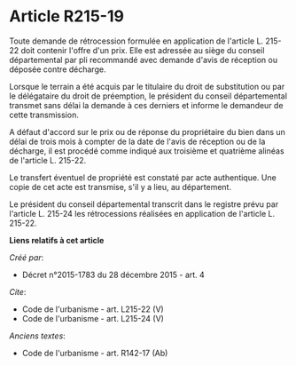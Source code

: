 # Article R215-19

Toute demande de rétrocession formulée en application de l'article L. 215-22 doit contenir l'offre d'un prix. Elle est
adressée au siège du conseil départemental par pli recommandé avec demande d'avis de réception ou déposée contre décharge. 

Lorsque le terrain a été acquis par le titulaire du droit de substitution ou par le délégataire du droit de préemption, le
président du conseil départemental transmet sans délai la demande à ces derniers et informe le demandeur de cette
transmission. 

A défaut d'accord sur le prix ou de réponse du propriétaire du bien dans un délai de trois mois à compter de la date de
l'avis de réception ou de la décharge, il est procédé comme indiqué aux troisième et quatrième alinéas de l'article L.
215-22. 

Le transfert éventuel de propriété est constaté par acte authentique. Une copie de cet acte est transmise, s'il y a lieu, au
département. 

Le président du conseil départemental transcrit dans le registre prévu par l'article L. 215-24 les rétrocessions réalisées en
application de l'article L. 215-22.

**Liens relatifs à cet article**

_Créé par_:

  - Décret n°2015-1783 du 28 décembre 2015 - art. 4

_Cite_:

  - Code de l'urbanisme - art. L215-22 (V)
  - Code de l'urbanisme - art. L215-24 (V)

_Anciens textes_:

  - Code de l'urbanisme - art. R142-17 (Ab)
